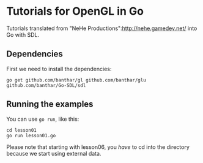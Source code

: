 # Tutorials for OpenGL in Go

Tutorials translated from "NeHe Productions":http://nehe.gamedev.net/ into Go with SDL.

## Dependencies

First we need to install the dependencies:

    go get github.com/banthar/gl github.com/banthar/glu github.com/banthar/Go-SDL/sdl

## Running the examples

You can use `go run`, like this:

    cd lesson01
    go run lesson01.go

Please note that starting with lesson06, you _have_ to cd into the directory
because we start using external data.
